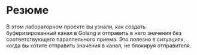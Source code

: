# Резюме

В этом лабораторном проекте вы узнали, как создать буферизированный канал в Golang и отправить в него значения без соответствующего параллельного приема. Это полезно в ситуациях, когда вы хотите отправить значения в канал, не блокируя отправителя.
